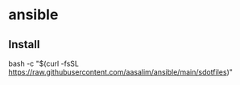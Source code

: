 # ansible

## Install

bash -c "$(curl -fsSL https://raw.githubusercontent.com/aasalim/ansible/main/sdotfiles)"

